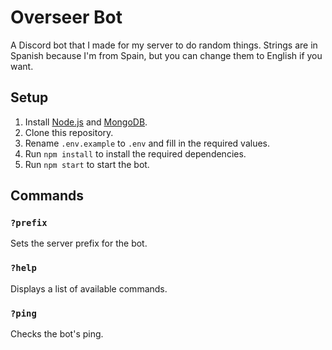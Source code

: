 # Overseer Bot

A Discord bot that I made for my server to do random things.
Strings are in Spanish because I'm from Spain, but you can change them to English if you want.

## Setup
1. Install [Node.js](https://nodejs.org/en/) and [MongoDB](https://www.mongodb.com/).
2. Clone this repository.
3. Rename `.env.example` to `.env` and fill in the required values.
4. Run `npm install` to install the required dependencies.
5. Run `npm start` to start the bot.

## Commands

### `?prefix`

Sets the server prefix for the bot.

### `?help`

Displays a list of available commands.

### `?ping`

Checks the bot's ping.